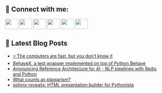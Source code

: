 ## 🔎 Connect with me:
[<img height="32" width="40" src="https://cdn.jsdelivr.net/npm/simple-icons@v5/icons/telegram.svg" />](https://t.me/bullbesh)
[<img height="32" width="40" src="https://cdn.jsdelivr.net/npm/simple-icons@v5/icons/vk.svg" />](https://vk.com/bullbesh)
[<img height="32" width="40" src="https://cdn.jsdelivr.net/npm/simple-icons@v5/icons/twitter.svg" />](https://twitter.com/bullbesh1)
[<img height="32" width="40" src="https://cdn.jsdelivr.net/npm/simple-icons@v5/icons/instagram.svg" />](https://www.instagram.com/bullbesh)
[<img height="32" width="40" src="https://cdn.jsdelivr.net/npm/simple-icons@v5/icons/reddit.svg" />](https://www.reddit.com/user/bullbesh)
[<img height="32" width="40" src="https://cdn.jsdelivr.net/npm/simple-icons@v5/icons/youtube.svg" />](https://www.youtube.com/channel/UCtfjRs6uzgq5mfm8S06WTcg)

## 📕 Latest Blog Posts
<!-- BLOG-POST-LIST:START -->
- [⚡️ The computers are fast, but you don&#39;t know it](https://www.reddit.com/r/Python/comments/vdti5d/the_computers_are_fast_but_you_dont_know_it/)
- [BehaveX, a test wrapper implemented on top of Python Behave](https://www.reddit.com/r/Python/comments/vdqk3l/behavex_a_test_wrapper_implemented_on_top_of/)
- [Announcing Reference Architecture for AI - NLP pipelines with Redis and Python](https://www.reddit.com/r/Python/comments/vdp6fl/announcing_reference_architecture_for_ai_nlp/)
- [What counts as plagiarism?](https://www.reddit.com/r/Python/comments/vdp3kb/what_counts_as_plagiarism/)
- [sphinx-revealjs: HTML presentation builder for Pythonista](https://www.reddit.com/r/Python/comments/vdopqj/sphinxrevealjs_html_presentation_builder_for/)
<!-- BLOG-POST-LIST:END -->
